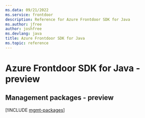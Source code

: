 ```yaml
---
ms.data: 09/21/2022
ms.service: frontdoor
description: Reference for Azure Frontdoor SDK for Java
ms.author: jfree
author: joshfree
ms.devlang: java
title: Azure Frontdoor SDK for Java
ms.topic: reference
---
```

# Azure Frontdoor SDK for Java - preview

## Management packages - preview
[!INCLUDE [mgmt-packages](frontdoor-mgmt-index.md)]